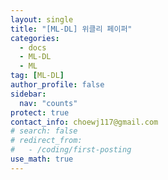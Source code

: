 ```yaml
---
layout: single
title: "[ML-DL] 위클리 페이퍼"
categories:
  - docs
  - ML-DL
  - ML
tag: [ML-DL]
author_profile: false
sidebar:
  nav: "counts"
protect: true
contact_info: choewj117@gmail.com
# search: false
# redirect_from:
#   - /coding/first-posting
use_math: true
---
```

